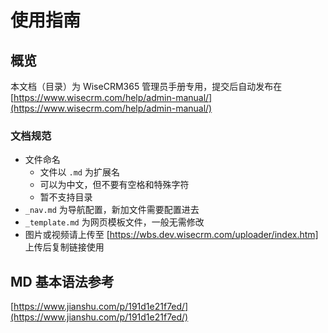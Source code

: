 # 使用指南

## 概览

本文档（目录）为 WiseCRM365 管理员手册专用，提交后自动发布在 [https://www.wisecrm.com/help/admin-manual/](https://www.wisecrm.com/help/admin-manual/)

### 文档规范

- 文件命名
  - 文件以 `.md` 为扩展名
  - 可以为中文，但不要有空格和特殊字符
  - 暂不支持目录
- `_nav.md` 为导航配置，新加文件需要配置进去
- `_template.md` 为网页模板文件，一般无需修改
- 图片或视频请上传至 [https://wbs.dev.wisecrm.com/uploader/index.htm] 上传后复制链接使用

## MD 基本语法参考

[https://www.jianshu.com/p/191d1e21f7ed/](https://www.jianshu.com/p/191d1e21f7ed/)
